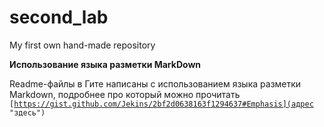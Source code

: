 # second_lab
My first own hand-made repository

**Использование языка разметки MarkDown**

Readme-файлы в Гите написаны с использованием языка разметки Markdown, подробнее про который можно прочитать
<code>[https://gist.github.com/Jekins/2bf2d0638163f1294637#Emphasis](адрес "здесь")
</code>
